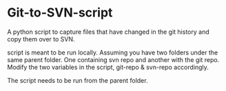 Git-to-SVN-script
=================

A python script to capture files that have changed in the git history and copy them over to SVN.

script is meant to be run locally.
Assuming you have two folders under the same parent folder. One containing svn repo and another with the git repo.
Modify the two variables in the script, git-repo & svn-repo accordingly.

The script needs to be run from the parent folder.